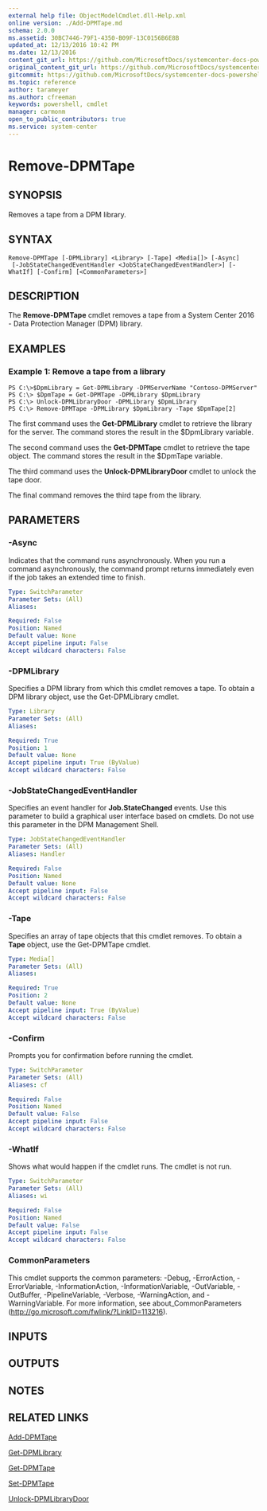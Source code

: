 ```yaml
---
external help file: ObjectModelCmdlet.dll-Help.xml
online version: ./Add-DPMTape.md
schema: 2.0.0
ms.assetid: 30BC7446-79F1-4350-B09F-13C0156B6E8B
updated_at: 12/13/2016 10:42 PM
ms.date: 12/13/2016
content_git_url: https://github.com/MicrosoftDocs/systemcenter-docs-powershell/blob/master/systemcenter-cmdlets/DataProtectionManager/v1/Remove-DPMTape.md
original_content_git_url: https://github.com/MicrosoftDocs/systemcenter-docs-powershell/blob/master/systemcenter-cmdlets/DataProtectionManager/v1/Remove-DPMTape.md
gitcommit: https://github.com/MicrosoftDocs/systemcenter-docs-powershell/blob/ea9507ac2178040476af5407227db8cb97701ea9/systemcenter-cmdlets/DataProtectionManager/v1/Remove-DPMTape.md
ms.topic: reference
author: tarameyer
ms.author: cfreeman
keywords: powershell, cmdlet
manager: carmonm
open_to_public_contributors: true
ms.service: system-center
---
```


# Remove-DPMTape

## SYNOPSIS
Removes a tape from a DPM library.

## SYNTAX

```
Remove-DPMTape [-DPMLibrary] <Library> [-Tape] <Media[]> [-Async]
 [-JobStateChangedEventHandler <JobStateChangedEventHandler>] [-WhatIf] [-Confirm] [<CommonParameters>]
```

## DESCRIPTION
The **Remove-DPMTape** cmdlet removes a tape from a System Center 2016 - Data Protection Manager (DPM) library.

## EXAMPLES

### Example 1: Remove a tape from a library
```
PS C:\>$DpmLibrary = Get-DPMLibrary -DPMServerName "Contoso-DPMServer"
PS C:\> $DpmTape = Get-DPMTape -DPMLibrary $DpmLibrary
PS C:\> Unlock-DPMLibraryDoor -DPMLibrary $DpmLibrary
PS C:\> Remove-DPMTape -DPMLibrary $DpmLibrary -Tape $DpmTape[2]
```

The first command uses the **Get-DPMLibrary** cmdlet to retrieve the library for the server.
The command stores the result in the $DpmLibrary variable.

The second command uses the **Get-DPMTape** cmdlet to retrieve the tape object.
The command stores the result in the $DpmTape variable.

The third command uses the **Unlock-DPMLibraryDoor** cmdlet to unlock the tape door.

The final command removes the third tape from the library.

## PARAMETERS

### -Async
Indicates that the command runs asynchronously.
When you run a command asynchronously, the command prompt returns immediately even if the job takes an extended time to finish.

```yaml
Type: SwitchParameter
Parameter Sets: (All)
Aliases: 

Required: False
Position: Named
Default value: None
Accept pipeline input: False
Accept wildcard characters: False
```

### -DPMLibrary
Specifies a DPM library from which this cmdlet removes a tape.
To obtain a DPM library object, use the Get-DPMLibrary cmdlet.

```yaml
Type: Library
Parameter Sets: (All)
Aliases: 

Required: True
Position: 1
Default value: None
Accept pipeline input: True (ByValue)
Accept wildcard characters: False
```

### -JobStateChangedEventHandler
Specifies an event handler for **Job.StateChanged** events.
Use this parameter to build a graphical user interface based on cmdlets.
Do not use this parameter in the DPM Management Shell.

```yaml
Type: JobStateChangedEventHandler
Parameter Sets: (All)
Aliases: Handler

Required: False
Position: Named
Default value: None
Accept pipeline input: False
Accept wildcard characters: False
```

### -Tape
Specifies an array of tape objects that this cmdlet removes.
To obtain a **Tape** object, use the Get-DPMTape cmdlet.

```yaml
Type: Media[]
Parameter Sets: (All)
Aliases: 

Required: True
Position: 2
Default value: None
Accept pipeline input: True (ByValue)
Accept wildcard characters: False
```

### -Confirm
Prompts you for confirmation before running the cmdlet.

```yaml
Type: SwitchParameter
Parameter Sets: (All)
Aliases: cf

Required: False
Position: Named
Default value: False
Accept pipeline input: False
Accept wildcard characters: False
```

### -WhatIf
Shows what would happen if the cmdlet runs.
The cmdlet is not run.

```yaml
Type: SwitchParameter
Parameter Sets: (All)
Aliases: wi

Required: False
Position: Named
Default value: False
Accept pipeline input: False
Accept wildcard characters: False
```

### CommonParameters
This cmdlet supports the common parameters: -Debug, -ErrorAction, -ErrorVariable, -InformationAction, -InformationVariable, -OutVariable, -OutBuffer, -PipelineVariable, -Verbose, -WarningAction, and -WarningVariable. For more information, see about_CommonParameters (http://go.microsoft.com/fwlink/?LinkID=113216).

## INPUTS

## OUTPUTS

## NOTES

## RELATED LINKS

[Add-DPMTape](xref:DataProtectionManager/v1/Add-DPMTape.md)

[Get-DPMLibrary](xref:DataProtectionManager/v1/Get-DPMLibrary.md)

[Get-DPMTape](xref:DataProtectionManager/v1/Get-DPMTape.md)

[Set-DPMTape](xref:DataProtectionManager/v1/Set-DPMTape.md)

[Unlock-DPMLibraryDoor](xref:DataProtectionManager/v1/Unlock-DPMLibraryDoor.md)

